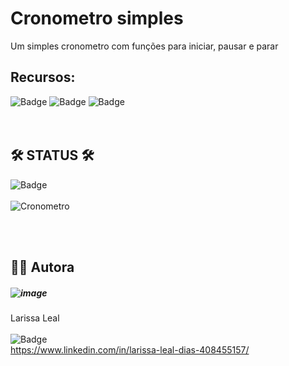 # Cronometro simples
Um simples cronometro com funções para iniciar, pausar e parar

## Recursos:
![Badge](https://img.shields.io/badge/HTML-239120?style=for-the-badge&logo=html5&logoColor=white) 
![Badge](https://img.shields.io/badge/CSS-239120?&style=for-the-badge&logo=css3&logoColor=white)
![Badge](https://img.shields.io/badge/JavaScript-F7DF1E?style=for-the-badge&logo=javascript&logoColor=black)
<br><br><br>
## 🛠 STATUS 🛠
![Badge](https://img.shields.io/badge/status-%20finished-brightgreen)
<br><br>
![Cronometro](https://user-images.githubusercontent.com/108475403/221661665-06af8ab3-ad8e-4cfc-98b2-ce4a26e90c6b.gif)

<br><br>
## 👩‍💻 Autora
##### ![image](https://user-images.githubusercontent.com/108475403/207887950-ba78da66-243e-494a-bd19-68c6bd776e2f.png)


Larissa Leal 
<br><br>
![Badge](https://img.shields.io/badge/LinkedIn-0077B5?style=for-the-badge&logo=linkedin&logoColor=white) <br>
https://www.linkedin.com/in/larissa-leal-dias-408455157/


